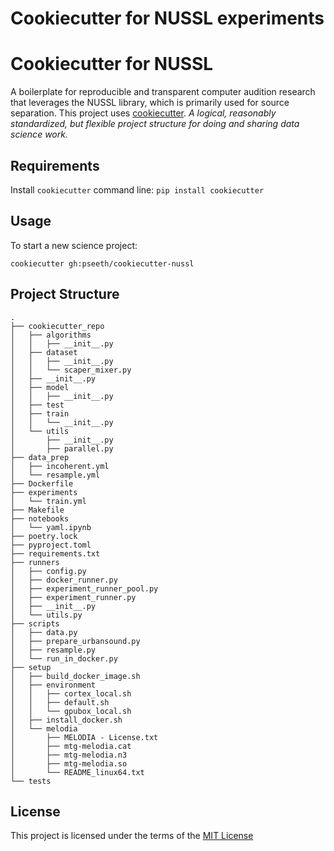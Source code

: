 # Cookiecutter for NUSSL experiments

Cookiecutter for NUSSL
====================

A boilerplate for reproducible and transparent computer audition research that leverages
the NUSSL library, which is primarily used for source separation. This project uses
[cookiecutter](https://cookiecutter.readthedocs.io/en/latest/readme.html).
*A logical, reasonably standardized, but flexible project structure for doing and 
sharing data science work.*

Requirements
------------
Install `cookiecutter` command line: `pip install cookiecutter`    

Usage
-----
To start a new science project:

`cookiecutter gh:pseeth/cookiecutter-nussl`

Project Structure
-----------------

```
.
├── cookiecutter_repo
│   ├── algorithms
│   │   ├── __init__.py
│   ├── dataset
│   │   ├── __init__.py
│   │   └── scaper_mixer.py
│   ├── __init__.py
│   ├── model
│   │   ├── __init__.py
│   ├── test
│   ├── train
│   │   └── __init__.py
│   └── utils
│       ├── __init__.py
│       ├── parallel.py
├── data_prep
│   ├── incoherent.yml
│   └── resample.yml
├── Dockerfile
├── experiments
│   └── train.yml
├── Makefile
├── notebooks
│   └── yaml.ipynb
├── poetry.lock
├── pyproject.toml
├── requirements.txt
├── runners
│   ├── config.py
│   ├── docker_runner.py
│   ├── experiment_runner_pool.py
│   ├── experiment_runner.py
│   ├── __init__.py
│   └── utils.py
├── scripts
│   ├── data.py
│   ├── prepare_urbansound.py
│   ├── resample.py
│   └── run_in_docker.py
├── setup
│   ├── build_docker_image.sh
│   ├── environment
│   │   ├── cortex_local.sh
│   │   ├── default.sh
│   │   └── gpubox_local.sh
│   ├── install_docker.sh
│   └── melodia
│       ├── MELODIA - License.txt
│       ├── mtg-melodia.cat
│       ├── mtg-melodia.n3
│       ├── mtg-melodia.so
│       └── README_linux64.txt
└── tests
```

License
-------
This project is licensed under the terms of the [MIT License](/LICENSE)